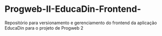 # Progweb-II-EducaDin-Frontend-
Repositório para versionamento e gerenciamento do frontend da aplicação EducaDin para o projeto de Progweb 2
